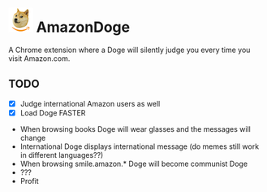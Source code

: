 # ![image info](./images/icon48.png) AmazonDoge
A Chrome extension where a Doge will silently judge you every time you visit Amazon.com.

## TODO
* [x] Judge international Amazon users as well
* [x] Load Doge FASTER
* When browsing books Doge will wear glasses and the messages will change
* International Doge displays international message (do memes still work in different languages??)
* When browsing smile.amazon.* Doge will become communist Doge
* ???
* Profit


